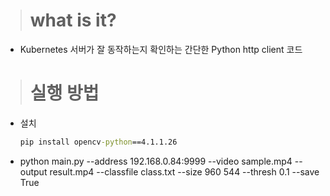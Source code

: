> # **what is it?**
  * Kubernetes 서버가 잘 동작하는지 확인하는
    간단한 Python http client 코드

> # **실행 방법**
  * 설치
    ```cmd
    pip install opencv-python==4.1.1.26
    ```
  * python main.py --address 192.168.0.84:9999 --video sample.mp4 --output result.mp4 --classfile class.txt --size 960 544 --thresh 0.1 --save True

